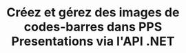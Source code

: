 ---
############################# Static ############################
layout: "auto-gen-gist"
draft: false
path: "fr/assembly/net/barcode/pps/"
otherformats: PPT PPTX PPTM PPSX PPSM POT POTX POTM ODP OTP 

############################# Head ############################
head_title: "API .NET pour la création d'images de codes-barres dans les présentations PPS"
head_description: "L'API GroupDocs.Assembly .NET permet aux développeurs de créer et d'insérer des images de codes-barres dans des documents de présentation (PPT, PPTX, PPTM, PPS, PPSX, PPSM, POT et ODP)."

############################# Header ############################
title: "Créez et gérez des images de codes-barres dans PPS Presentations via l'API .NET"
description: " GroupDocs.Assembly permet aux programmeurs .NET de créer, modifier et gérer dynamiquement des images de codes-barres dans des présentations PPS dans C#, ASP.NET et d'autres applications .NET."

######################### Download Button #######################
button:
    enable: true

############################# About ############################
about:
    enable: true
    title: "Comment générer et placer des codes-barres dans des présentations ?"
    content: |
      La présentation est un excellent moyen de transmettre des informations d'un orateur à l'auditoire. Il est largement utilisé par les entreprises, les hommes d'affaires, les enseignants et les étudiants car il peut être compris facilement que les documents texte. L'utilisation de codes à barres devient très courante pour l'identification dans presque tous les types d'entreprises. L'API GroupDocs.Assembly .NET permet de créer et d'insérer des images de codes-barres dans PowerPoint et d'autres types de présentations telles que PPT, PPTX, PPTM, PPS, PPSX, PPSM, POT, POTX, POTM, ODP et bien d'autres. Il prend en charge plusieurs types de codes-barres 1D et 2D couramment utilisés. Il prend également entièrement en charge la personnalisation des codes-barres dans les diapositives de la présentation, ainsi que le redimensionnement de l'image du code-barres, la définition des couleurs avant et arrière, la modification des polices, l'amélioration du placement du texte du code-barres, la définition de la résolution de l'image du code-barres et bien d'autres.

############################# content ############################
steps:
    enable: true
    block:
    - title_left: "Ajouter des codes-barres dans les présentations PPS"
      content_left: |
       Le code C# .NET ci-dessous montre comment les utilisateurs peuvent créer dynamiquement des images de code-barres à l'aide de différentes symbologies prises en charge et les insérer dans des diapositives de présentation Microsoft PowerPoint PPS.
      
      title_right: "Insérer des codes-barres dans le fichier PPS via .NET"
      content_right: |
       * Créez une instance de [DocumentAssembler](https://apireference.groupdocs.com/assembly/net/groupdocs.assembly/documentassembler)
       * Appelez la méthode [AssembleDocument](https://apireference.groupdocs.com/assembly/net/groupdocs.assembly.documentassembler/assembledocument/methods/1) avec les paramètres suivants
           * Stream pour lire un modèle de document.
           * Stream pour écrire le document résultant.
           * Options supplémentaires pour le chargement et l'enregistrement de documents.
           * Informations sur les objets de source de données.
     
      gisthash: "1eb55d05b653c510028185fea185dabe"
      gistfile: "create_barcodes_in_presentations.cs"

    - title_left: "Configuration requise"
      content_left: |
       Les API GroupDocs.Assembly .NET sont prises en charge sur toutes les principales plateformes et systèmes d'exploitation. Pour un guide complet de la configuration système requise, veuillez visiter [configuration système](https://docs.groupdocs.com/assembly/net/system-requirements/) Avant d'exécuter le code ci-dessous, assurez-vous que les conditions préalables suivantes sont installées sur votre système:
        * Systèmes d'exploitation : Microsoft Windows, Linux, MacOS
        * Environnement de développement : Visual Studio, Xamarin, MonoDevelop etc.
        * Frameworks : .NET Framework, .NET Standard, .NET Core, Mono
        * Obtenez la dernière version des API GroupDocs.Assembly .NET à partir de [NuGet](https://www.nuget.org/packages/GroupDocs.Assembly/)
        
      title_right: "Pourquoi utiliser GroupDocs.Assembly"
      content_right: |
        * Autoriser les utilisateurs à créer des documents personnalisés à partir de modèles.
        * Aucun logiciel supplémentaire n'est requis pour créer et automatiser des documents
        * Possibilité de générer un document de sortie basé sur la source de données
        * Insérer dynamiquement le contenu du document dans le rapport
        * Joindre dynamiquement des pièces jointes aux e-mails et insérer des hyperliens dans les rapports
        * Suppression automatique des paragraphes vides
        * Prise en charge complète de plusieurs formats de données
        * Prise en charge des pièces jointes dynamiques

demos:
    enable: true


more_formats:
    enable: true


back_to_top:
    enable: true
---